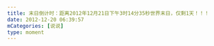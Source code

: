 ```yaml
---
title: 末日倒计时：距离2012年12月21日下午3时14分35秒世界末日，仅剩1天！！！
date: 2012-12-20 06:39:57
mCategories: [说说]
type: moment
---
```


